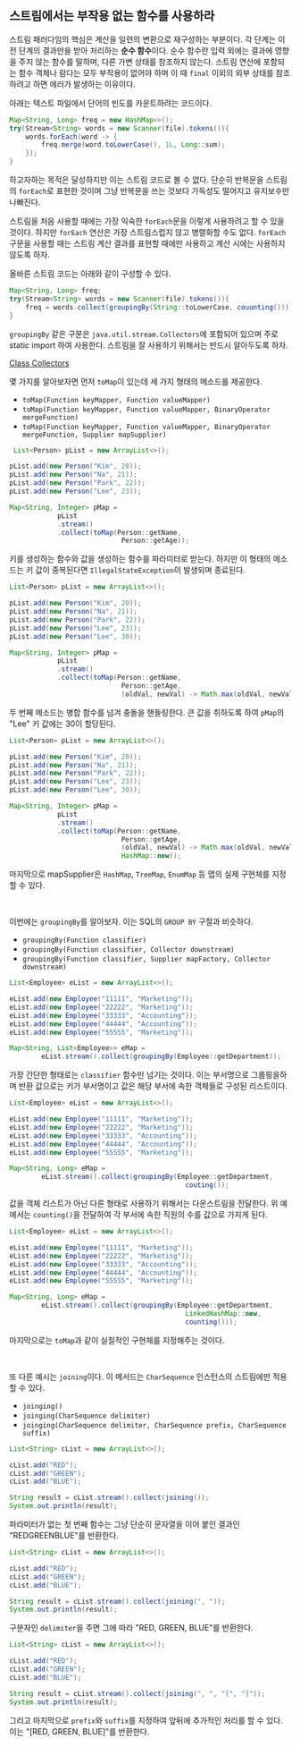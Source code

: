 ## 스트림에서는 부작용 없는 함수를 사용하라  

스트림 패러다임의 핵심은 계산을 일련의 변환으로 재구성하는 부분이다. 
각 단계는 이전 단계의 결과만을 받아 처리하는 **순수 함수**이다. 
순수 함수란 입력 외에는 결과에 영향을 주지 않는 함수를 말하며, 다른 가변 상태를 참조하지 않는다. 
스트림 연산에 포함되는 함수 객체나 람다는 모두 부작용이 없어야 하며 
이 때 ```final``` 이외의 외부 상태를 참조하려고 하면 에러가 발생하는 이유이다. 

아래는 텍스트 파일에서 단어의 빈도를 카운트하려는 코드이다. 

``` java
Map<String, Long> freq = new HashMap<>();
try(Stream<String> words = new Scanner(file).tokens()){
	words.forEach(word -> {
		freq.merge(word.toLowerCase(), 1L, Long::sum);
	});
}
```

하고자하는 목적은 달성하지만 이는 스트림 코드로 볼 수 없다. 
단순히 반복문을 스트림의 ```forEach```로 표현한 것이며 
그냥 반복문을 쓰는 것보다 가독성도 떨어지고 유지보수만 나빠진다. 

스트림을 처음 사용할 때에는 가장 익숙한 ```forEach```문을 이렇게 사용하려고 할 수 있을 것이다.
하지만 ```forEach``` 연산은 가장 스트림스럽지 않고 병렬화할 수도 없다. 
```forEach``` 구문을 사용할 때는 스트림 계산 결과를 표현할 때에만 사용하고 계산 시에는 사용하지 않도록 하자. 

올바른 스트림 코드는 아래와 같이 구성할 수 있다. 

``` java
Map<String, Long> freq;
try(Stream<String> words = new Scanner(file).tokens()){
	freq = words.collect(groupingBy(String::toLowerCase, couunting()));
}
```

```groupingBy``` 같은 구문은 ```java.util.stream.Collectors```에 포함되어 있으며
주로 static import 하여 사용한다. 
스트림을 잘 사용하기 위해서는 반드시 알아두도록 하자. 

[Class Collectors](https://docs.oracle.com/javase/8/docs/api/java/util/stream/Collectors.html)  

몇 가지를 알아보자면 먼저 ```toMap```이 있는데 세 가지 형태의 메소드를 제공한다. 
- ```toMap(Function keyMapper, Function valueMapper)```
- ```toMap(Function keyMapper, Function valueMapper, BinaryOperator mergeFunction)```
- ```toMap(Function keyMapper, Function valueMapper, BinaryOperator mergeFunction, Supplier mapSupplier)```

``` java
 List<Person> pList = new ArrayList<>();

pList.add(new Person("Kim", 20));
pList.add(new Person("Na", 21));
pList.add(new Person("Park", 22));
pList.add(new Person("Lee", 23));

Map<String, Integer> pMap = 
			pList
			.stream()
			.collect(toMap(Person::getName, 
							Person::getAge));
```

키를 생성하는 함수와 값을 생성하는 함수를 파라미터로 받는다. 
하지만 이 형태의 메소드는 키 값이 중복된다면 ```IllegalStateException```이 발생되며 종료된다. 

``` java
List<Person> pList = new ArrayList<>();

pList.add(new Person("Kim", 20));
pList.add(new Person("Na", 21));
pList.add(new Person("Park", 22));
pList.add(new Person("Lee", 23));
pList.add(new Person("Lee", 30));

Map<String, Integer> pMap = 
			pList
			.stream()
			.collect(toMap(Person::getName, 
							Person::getAge, 
							(oldVal, newVal) -> Math.max(oldVal, newVal)));
```

두 번째 메소드는 병합 함수를 넘겨 충돌을 핸들링한다. 
큰 값을 취하도록 하여 ```pMap```의 "Lee" 키 값에는 30이 할당된다. 

``` java
List<Person> pList = new ArrayList<>();

pList.add(new Person("Kim", 20));
pList.add(new Person("Na", 21));
pList.add(new Person("Park", 22));
pList.add(new Person("Lee", 23));
pList.add(new Person("Lee", 30));

Map<String, Integer> pMap = 
			pList
			.stream()
			.collect(toMap(Person::getName, 
							Person::getAge, 
							(oldVal, newVal) -> Math.max(oldVal, newVal),
							HashMap::new));
```

마지막으로 mapSupplier은 ```HashMap```, ```TreeMap```, ```EnumMap``` 등 맵의 실제 구현체를 지정할 수 있다. 

<br/>

이번에는 ```groupingBy```를 알아보자. 이는 SQL의 ```GROUP BY``` 구절과 비슷하다. 
- ```groupingBy(Function classifier)```
- ```groupingBy(Function classifier, Collector downstream)```
- ```groupingBy(Function classifier, Supplier mapFactory, Collector downstream)```

``` java
List<Employee> eList = new ArrayList<>();

eList.add(new Employee("11111", "Marketing"));
eList.add(new Employee("22222", "Marketing"));
eList.add(new Employee("33333", "Accounting"));
eList.add(new Employee("44444", "Accounting"));
eList.add(new Employee("55555", "Marketing"));

Map<String, List<Employee>> eMap =
		eList.stream().collect(groupingBy(Employee::getDepartment));
```

가장 간단한 형태로는 ```classifier``` 함수만 넘기는 것이다. 
이는 부서명으로 그룹핑을하며 반환 값으로는 키가 부서명이고 값은 해당 부서에 속한 객체들로 구성된 리스트이다.

``` java
List<Employee> eList = new ArrayList<>();

eList.add(new Employee("11111", "Marketing"));
eList.add(new Employee("22222", "Marketing"));
eList.add(new Employee("33333", "Accounting"));
eList.add(new Employee("44444", "Accounting"));
eList.add(new Employee("55555", "Marketing"));

Map<String, Long> eMap =
		eList.stream().collect(groupingBy(Employee::getDepartment,
											couting());
```

값을 객체 리스트가 아닌 다른 형태로 사용하기 위해서는 다운스트림을 전달한다. 
위 예에서는 ```counting()```을 전달하여 각 부서에 속한 직원의 수를 값으로 가지게 된다. 

``` java
List<Employee> eList = new ArrayList<>();

eList.add(new Employee("11111", "Marketing"));
eList.add(new Employee("22222", "Marketing"));
eList.add(new Employee("33333", "Accounting"));
eList.add(new Employee("44444", "Accounting"));
eList.add(new Employee("55555", "Marketing"));

Map<String, Long> eMap =
		eList.stream().collect(groupingBy(Employee::getDepartment,
											LinkedHashMap::new,
											counting()));
```

마지막으로는 ```toMap```과 같이 실질적인 구현체를 지정해주는 것이다. 

<br/>

또 다른 예시는 ```joining```이다. 
이 메서드는 ```CharSequence``` 인스턴스의 스트림에만 적용할 수 있다. 
- ```joinging()```
- ```joinging(CharSequence delimiter)```
- ```joinging(CharSequence delimiter, CharSequence prefix, CharSequence suffix)```

``` java
List<String> cList = new ArrayList<>();

cList.add("RED");
cList.add("GREEN");
cList.add("BLUE");

String result = cList.stream().collect(joining());
System.out.println(result);
```

파라미터가 없는 첫 번째 함수는 그냥 단순히 문자열을 이어 붙인 결과인 "REDGREENBLUE"를 반환한다.

``` java
List<String> cList = new ArrayList<>();

cList.add("RED");
cList.add("GREEN");
cList.add("BLUE");

String result = cList.stream().collect(joining(", "));
System.out.println(result);
```

구분자인 ```delimiter```을 주면 그에 따라 "RED, GREEN, BLUE"를 반환한다.

``` java
List<String> cList = new ArrayList<>();

cList.add("RED");
cList.add("GREEN");
cList.add("BLUE");

String result = cList.stream().collect(joining(", ", "[", "]"));
System.out.println(result);
```

그리고 마지막으로 ```prefix```와 ```suffix```를 지정하여 앞뒤에 추가적인 처리를 할 수 있다. 이는 "[RED, GREEN, BLUE]"를 반환한다.